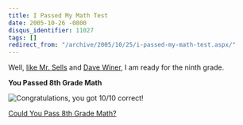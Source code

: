 ```yaml
---
title: I Passed My Math Test
date: 2005-10-26 -0800
disqus_identifier: 11027
tags: []
redirect_from: "/archive/2005/10/25/i-passed-my-math-test.aspx/"
---
```


Well, [like Mr.
Sells](http://www.blogthings.com/couldyoupasseighthgrademathquiz/outcome.php)
and [Dave Winer](http://archive.scripting.com/2005/10/26#When:8:32:36PM), I am
ready for the ninth grade.

**You Passed 8th Grade Math**

![Congratulations, you got 10/10 correct!](https://images.blogthings.com/couldyoupasseighthgrademathquiz/passed.jpg)

[Could You Pass 8th Grade Math?](http://www.blogthings.com/couldyoupasseighthgrademathquiz/)
